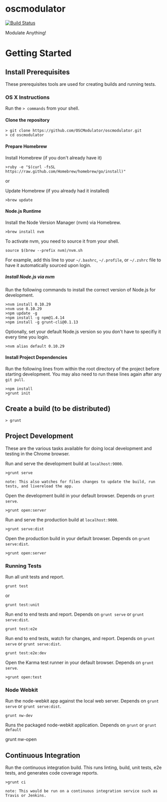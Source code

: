oscmodulator
============

[![Build Status](https://travis-ci.org/OSCModulator/oscmodulator.png)](https://travis-ci.org/OSCModulator/oscmodulator)

Modulate Anything!

# Getting Started

## Install Prerequisites

These prerequisites tools are used for creating builds and running tests.

### OS X Instructions

Run the `> commands` from your shell.

#### Clone the repository

    > git clone https://github.com/OSCModulator/oscmodulator.git
    > cd oscmodulator

#### Prepare Homebrew

Install Homebrew (if you don't already have it)

    >ruby -e "$(curl -fsSL https://raw.github.com/Homebrew/homebrew/go/install)"
or

Update Homebrew (if you already had it installed)

    >brew update

#### Node.js Runtime

Install the Node Version Manager (nvm) via Homebrew.

    >brew install nvm

To activate nvm, you need to source it from your shell.

    source $(brew --prefix nvm)/nvm.sh

For example, add this line to your `~/.bashrc`, `~/.profile`, or `~/.zshrc` file to have it automatically sourced upon login.

##### Install Node.js via nvm

Run the following commands to install the correct version of Node.js for development.

    >nvm install 0.10.29
    >nvm use 0.10.29
    >npm update -g
    >npm install -g npm@1.4.14
    >npm install -g grunt-cli@0.1.13

Optionally, set your default Node.js version so you don't have to specifiy it every time you login.

    >nvm alias default 0.10.29

#### Install Project Dependencies

Run the following lines from within the root directory of the project before starting development. You may also need to run these lines again after any `git pull`.

    >npm install
    >grunt init

## Create a build (to be distributed)

    > grunt

## Project Development

These are the various tasks available for doing local development and testing in the Chrome browser.

Run and serve the development build at `localhost:9000`.

    >grunt serve

`note: This also watches for files changes to update the build, run tests, and livereload the app.`

Open the development build in your default browser. Depends on `grunt serve`.

    >grunt open:server

Run and serve the production build at `localhost:9000`.

    >grunt serve:dist

Open the production build in your default browser. Depends on `grunt serve:dist`.

    >grunt open:server

### Running Tests

Run all unit tests and report.

    grunt test

or

    grunt test:unit

Run end to end tests and report.
Depends on `grunt serve` or `grunt serve:dist`.

    grunt test:e2e

Run end to end tests, watch for changes, and report.
Depends on `grunt serve` or `grunt serve:dist`.

    grunt test:e2e:dev

Open the Karma test runner in your default browser. Depends on `grunt serve`.

    >grunt open:test

### Node Webkit

Run the node-webkit app against the local web server.
Depends on `grunt serve` or `grunt serve:dist`.

    grunt nw-dev

Runs the packaged node-webkit application.
Depends on `grunt` or `grunt default`

  grunt nw-open

## Continuous Integration

Run the continuous integration build. This runs linting, build, unit tests, e2e tests, and generates code coverage reports.

    >grunt ci

`note: This would be run on a continuous integration service such as Travis or Jenkins.`
